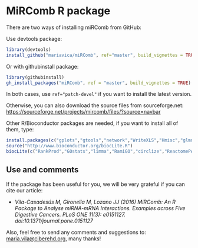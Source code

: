 # MiRComb R package


There are two ways of installing miRComb from GitHub:

Use devtools package:
```R
library(devtools)
install_github("mariavica/miRComb", ref="master", build_vignettes = TRUE)
```

Or with githubinstall package:
```R
library(githubinstall)
gh_install_packages("miRComb", ref = "master", build_vignettes = TRUE)
```
In both cases, use `ref="patch-devel"` if you want to install the latest version.


Otherwise, you can also download the source files from sourceforge.net: https://sourceforge.net/projects/mircomb/files/?source=navbar

Other R/Bioconductor packages are needed, if you want to install all of them, type:

```R
install.packages(c("gplots","gtools","network","WriteXLS","Hmisc","glmnet","scatterplot3d", "VennDiagram","xtable","survival","pheatmap","mvoutlier","mclust"))
source("http://www.bioconductor.org/biocLite.R")
biocLite(c("RankProd","GOstats","limma","RamiGO","circlize","ReactomePA","DESeq","DO.db")) 
```

## Use and comments

If the package has been useful for you, we will be very grateful if you can cite our article:

+ *Vila-Casadesús M, Gironella M, Lozano JJ (2016) MiRComb: An R Package to Analyse miRNA-mRNA Interactions. Examples across Five Digestive Cancers. PLoS ONE 11(3): e0151127. doi:10.1371/journal.pone.0151127*

Also, feel free to send any comments and suggestions to: maria.vila@ciberehd.org, many thanks!
